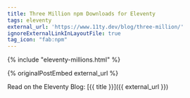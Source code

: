 ```yaml
---
title: Three Million npm Downloads for Eleventy
tags: eleventy
external_url: 'https://www.11ty.dev/blog/three-million/'
ignoreExternalLinkInLayoutFile: true
tag_icon: "fab:npm"
---
```

{% include "eleventy-millions.html" %}

{% originalPostEmbed external_url %}

Read on the Eleventy Blog: [{{ title }}]({{ external_url }})
